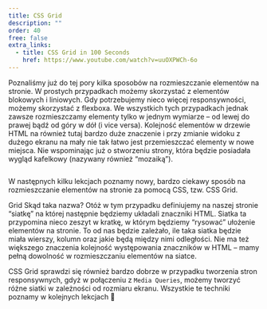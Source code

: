 ```yaml
---
title: CSS Grid
description: ""
order: 40
free: false
extra_links:
  - title: CSS Grid in 100 Seconds
    href: https://www.youtube.com/watch?v=uuOXPWCh-6o
---
```


Poznaliśmy już do tej pory kilka sposobów na rozmieszczanie elementów na stronie. W prostych przypadkach możemy skorzystać z elementów blokowych i liniowych. Gdy potrzebujemy nieco więcej responsywności, możemy skorzystać z flexboxa. We wszystkich tych przypadkach jednak zawsze rozmieszczamy elementy tylko w jednym wymiarze – od lewej do prawej bądź od góry w dół (i vice versa). Kolejność elementów w drzewie HTML na również tutaj bardzo duże znaczenie i przy zmianie widoku z dużego ekranu na mały nie tak łatwo jest przemieszczać elementy w nowe miejsca. Nie wspominając już o stworzeniu strony, która będzie posiadała wygląd kafelkowy (nazywany również “mozaiką”).

<img alt="" src="/kurs/statyczna/img/zaawansowana-strona/mosaic.png" />

W następnych kilku lekcjach poznamy nowy, bardzo ciekawy sposób na rozmieszczanie elementów na stronie za pomocą CSS, tzw. CSS Grid.

Grid
Skąd taka nazwa? Otóż w tym przypadku definiujemy na naszej stronie “siatkę” na której następnie będziemy układali znaczniki HTML. Siatka ta przypomina nieco zeszyt w kratkę, w którym będziemy “rysować” ułożenie elementów na stronie. To od nas będzie zależało, ile taka siatka będzie miała wierszy, kolumn oraz jakie będą między nimi odległości. Nie ma też większego znaczenia kolejność występowania znaczników w HTML – mamy pełną dowolność w rozmieszczaniu elementów na siatce.

CSS Grid sprawdzi się również bardzo dobrze w przypadku tworzenia stron responsywnych, gdyż w połączeniu z `Media Queries`, możemy tworzyć różne siatki w zależności od rozmiaru ekranu. Wszystkie te techniki poznamy w kolejnych lekcjach 🙂
